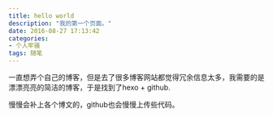 ```yaml
---
title: hello world
description: "我的第一个页面。"
date: 2016-08-27 17:13:42
categories:
- 个人牢骚
tags: 随笔
---
```


一直想弄个自己的博客，但是去了很多博客网站都觉得冗余信息太多，我需要的是漂漂亮亮的简洁的博客，于是找到了hexo + github.

慢慢会补上各个博文的，github也会慢慢上传些代码。